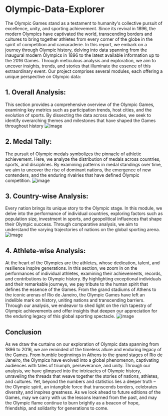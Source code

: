 # Olympic-Data-Explorer
The Olympic Games stand as a testament to humanity's collective pursuit of excellence, unity, 
and sporting achievement. Since its revival in 1896, the modern Olympics have captivated the 
world, transcending borders and cultures to bring together athletes from every corner of the 
globe in the spirit of competition and camaraderie.
In this report, we embark on a journey through Olympic history, delving into data spanning 
from the inaugural modern Olympics in 1896 to the latest available information up to the 2016 
Games. Through meticulous analysis and exploration, we aim to uncover insights, trends, and 
stories that illuminate the essence of this extraordinary event.
Our project comprises several modules, each offering a unique perspective on Olympic data:
## 1. Overall Analysis:
This section provides a comprehensive overview of the Olympic Games, examining key 
metrics such as participation trends, host cities, and the evolution of sports. By dissecting the 
data across decades, we seek to identify overarching themes and milestones that have shaped 
the Games throughout history
![image](https://github.com/user-attachments/assets/7516048e-d51f-466e-b268-e9bc48c1b12a)

## 2. Medal Tally:
The pursuit of Olympic medals symbolizes the pinnacle of athletic achievement. Here, we 
analyze the distribution of medals across countries, sports, and disciplines. By examining 
patterns in medal standings over time, we aim to uncover the rise of dominant nations, the 
emergence of new contenders, and the enduring rivalries that have defined Olympic 
competition.
![image](https://github.com/user-attachments/assets/e872305c-c6f5-41e2-aeeb-19615d74f149)

## 3. Country-wise Analysis:
Every nation brings its unique story to the Olympic stage. In this module, we delve into the 
performance of individual countries, exploring factors such as population size, investment in 
sports, and geopolitical influences that shape their Olympic success. Through comparative 
analysis, we aim to understand the varying trajectories of nations on the global sporting arena.
![image](https://github.com/user-attachments/assets/c3fa58f0-976a-48da-b008-6e73497cae7d)

## 4. Athlete-wise Analysis:
At the heart of the Olympics are the athletes, whose dedication, talent, and resilience inspire 
generations. In this section, we zoom in on the performances of individual athletes, examining 
their achievements, records, and contributions to Olympic history. By highlighting exceptional 
individuals and their remarkable journeys, we pay tribute to the human spirit that defines the 
essence of the Games.
From the grand stadiums of Athens to the iconic arenas of Rio de Janeiro, the Olympic Games 
have left an indelible mark on history, uniting nations and transcending barriers. Through our 
analysis, we endeavor to shed light on the rich tapestry of Olympic achievements and offer 
insights that deepen our appreciation for the enduring legacy of this global sporting spectacle.
![image](https://github.com/user-attachments/assets/480bba81-8356-4458-9be3-8a794bd40de5)

## Conclusion
As we draw the curtains on our exploration of Olympic data spanning from 1896 to 2016, we 
are reminded of the timeless allure and enduring legacy of the Games. From humble 
beginnings in Athens to the grand stages of Rio de Janeiro, the Olympics have evolved into a 
global phenomenon, captivating audiences with tales of triumph, perseverance, and unity. 
Through our analysis, we have glimpsed into the intricacies of Olympic history, unraveling 
the threads that weave together the stories of nations, athletes, and cultures. Yet, beyond the 
numbers and statistics lies a deeper truth – the Olympic spirit, an intangible force that 
transcends borders, celebrates diversity, and inspires greatness. As we look ahead to future 
editions of the Games, may we carry with us the lessons learned from the past, and may the 
Olympic flame continue to burn brightly as a beacon of hope, friendship, and solidarity for 
generations to come.




